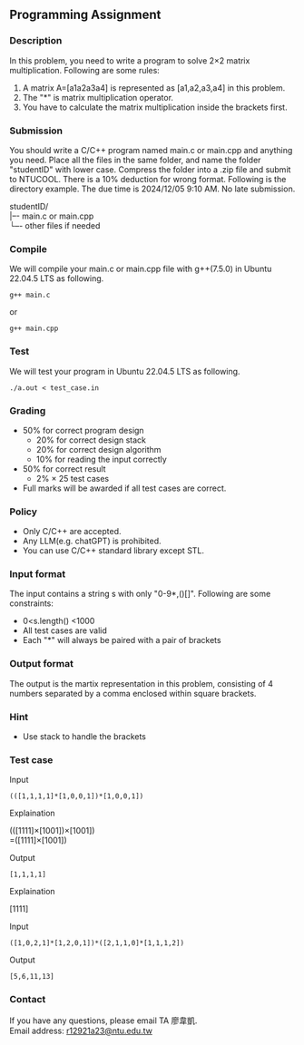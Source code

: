 [](#Programming-Assignment "Programming-Assignment")Programming Assignment
--------------------------------------------------------------------------

### [](#Description "Description")Description

In this problem, you need to write a program to solve 2×2 matrix multiplication. Following are some rules:

1.  A matrix A\=\[a1a2a3a4\] is represented as \[a1,a2,a3,a4\] in this problem.
2.  The "\*" is matrix multiplication operator.
3.  You have to calculate the matrix multiplication inside the brackets first.

### [](#Submission "Submission")Submission

You should write a C/C++ program named main.c or main.cpp and anything you need. Place all the files in the same folder, and name the folder "studentID" with lower case. Compress the folder into a .zip file and submit to NTUCOOL. There is a 10% deduction for wrong format. Following is the directory example. The due time is 2024/12/05 9:10 AM. No late submission.

studentID/  
|–\- main.c or main.cpp  
└–\- other files if needed

### [](#Compile "Compile")Compile

We will compile your main.c or main.cpp file with g++(7.5.0) in Ubuntu 22.04.5 LTS as following.

    g++ main.c
    

or

    g++ main.cpp
    

### [](#Test "Test")Test

We will test your program in Ubuntu 22.04.5 LTS as following.

    ./a.out < test_case.in
    

### [](#Grading "Grading")Grading

*   50% for correct program design
    *   20% for correct design stack
    *   20% for correct design algorithm
    *   10% for reading the input correctly
*   50% for correct result
    *   2% × 25 test cases
*   Full marks will be awarded if all test cases are correct.

### [](#Policy "Policy")Policy

*   Only C/C++ are accepted.
*   Any LLM(e.g. chatGPT) is prohibited.
*   You can use C/C++ standard library except STL.

### [](#Input-format "Input-format")Input format

The input contains a string s with only "0-9\*,()\[\]". Following are some constraints:

*   0<s.length() <1000
*   All test cases are valid
*   Each "\*" will always be paired with a pair of brackets

### [](#Output-format "Output-format")Output format

The output is the martix representation in this problem, consisting of 4 numbers separated by a comma enclosed within square brackets.

### [](#Hint "Hint")Hint

*   Use stack to handle the brackets

### [](#Test-case "Test-case")Test case

Input

    (([1,1,1,1]*[1,0,0,1])*[1,0,0,1])
    

Explaination

((\[1111\]×\[1001\])×\[1001\])  
\=(\[1111\]×\[1001\])

Output

    [1,1,1,1]
    

Explaination

\[1111\]

Input

    ([1,0,2,1]*[1,2,0,1])*([2,1,1,0]*[1,1,1,2])
    

Output

    [5,6,11,13]
    

### [](#Contact "Contact")Contact

If you have any questions, please email TA 廖韋凱.  
Email address: [r12921a23@ntu.edu.tw](mailto:r12921a23@ntu.edu.tw)